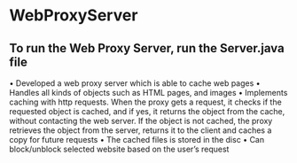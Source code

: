 # WebProxyServer

## To run the Web Proxy Server, run the Server.java file

•	Developed a web proxy server which is able to cache web pages
•	Handles all kinds of objects such as HTML pages, and images 
•	Implements caching with http requests. When the proxy gets a request, it checks if the requested object is cached, and if yes, it returns the object from the cache, without contacting the web server. If the object is not cached, the proxy retrieves the object from the server, returns it to the client and caches a copy for future requests
•	The cached files is stored in the disc
•	Can block/unblock selected website based on the user’s request

